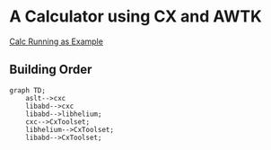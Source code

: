 # A Calculator using CX and AWTK #

[Calc Running as Example](https://iamkky.github.io/cxtest/test)

## Building Order ##

```mermaid
graph TD;
	aslt-->cxc
	libabd-->cxc
	libabd-->libhelium;
	cxc-->CxToolset;
	libhelium-->CxToolset;
	libabd-->CxToolset;
```
	
